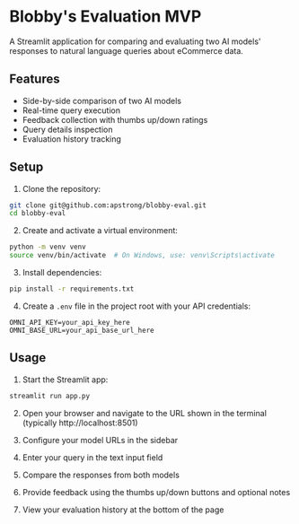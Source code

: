 # Blobby's Evaluation MVP

A Streamlit application for comparing and evaluating two AI models' responses to natural language queries about eCommerce data.

## Features

- Side-by-side comparison of two AI models
- Real-time query execution
- Feedback collection with thumbs up/down ratings
- Query details inspection
- Evaluation history tracking

## Setup

1. Clone the repository:
```bash
git clone git@github.com:apstrong/blobby-eval.git
cd blobby-eval
```

2. Create and activate a virtual environment:
```bash
python -m venv venv
source venv/bin/activate  # On Windows, use: venv\Scripts\activate
```

3. Install dependencies:
```bash
pip install -r requirements.txt
```

4. Create a `.env` file in the project root with your API credentials:
```
OMNI_API_KEY=your_api_key_here
OMNI_BASE_URL=your_api_base_url_here
```

## Usage

1. Start the Streamlit app:
```bash
streamlit run app.py
```

2. Open your browser and navigate to the URL shown in the terminal (typically http://localhost:8501)

3. Configure your model URLs in the sidebar

4. Enter your query in the text input field

5. Compare the responses from both models

6. Provide feedback using the thumbs up/down buttons and optional notes

7. View your evaluation history at the bottom of the page
